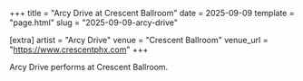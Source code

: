 +++
title = "Arcy Drive at Crescent Ballroom"
date = 2025-09-09
template = "page.html"
slug = "2025-09-09-arcy-drive"

[extra]
artist = "Arcy Drive"
venue = "Crescent Ballroom"
venue_url = "https://www.crescentphx.com"
+++

Arcy Drive performs at Crescent Ballroom.
